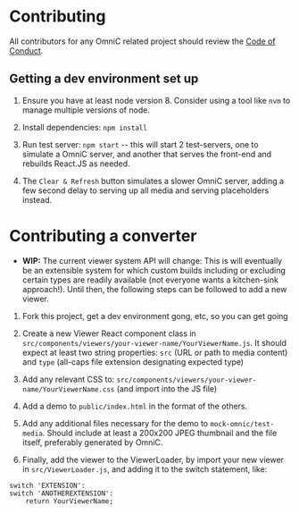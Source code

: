 # Contributing

All contributors for any OmniC related project should review the [Code of
Conduct](CONDUCT.md).


## Getting a dev environment set up

1. Ensure you have at least node version 8. Consider using a tool like `nvm` to
manage multiple versions of node.

2. Install dependencies: `npm install`

3. Run test server: `npm start` -- this will start 2 test-servers, one to
simulate a OmniC server, and another that serves the front-end and rebuilds
React.JS as needed.

4. The `Clear & Refresh` button simulates a slower OmniC server, adding a few
second delay to serving up all media and serving placeholders instead.

# Contributing a converter

* **WIP:** The current viewer system API will change: This is will eventually
  be an extensible system for which custom builds including or excluding
  certain types are readily available (not everyone wants a kitchen-sink
  approach!).  Until then, the following steps can be followed to add a new
  viewer.

1. Fork this project, get a dev environment gong, etc, so you can get going

2. Create a new Viewer React component class in
`src/components/viewers/your-viewer-name/YourViewerName.js`. It should expect
at least two string properties: `src` (URL or path to media content) and `type`
(all-caps file extension designating expected type)

3. Add any relevant CSS to:
`src/components/viewers/your-viewer-name/YourViewerName.css` (and import into
the JS file)

3. Add a demo to `public/index.html` in the format of the others.

4. Add any additional files necessary for the demo to `mock-omnic/test-media`.
Should include at least a 200x200 JPEG thumbnail and the file itself,
preferably generated by OmniC.

4. Finally, add the viewer to the ViewerLoader, by import your new viewer in
`src/ViewerLoader.js`, and adding it to the switch statement, like:

```
switch 'EXTENSION':
switch 'ANOTHEREXTENSION':
    return YourViewerName;
```
